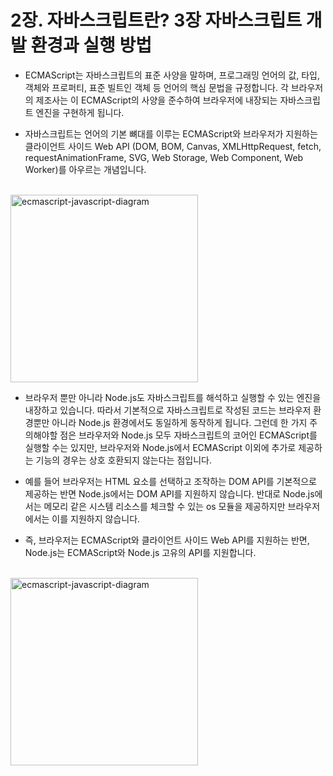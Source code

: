 # 2장. 자바스크립트란? 3장 자바스크립트 개발 환경과 실행 방법

- ECMAScript는 자바스크립트의 표준 사양을 말하며, 프로그래밍 언어의 값, 타입, 객체와 프로퍼티, 표준 빌트인 객체 등 언어의 핵심 문법을 규정합니다. 각 브라우저의 제조사는 이 ECMAScript의 사양을 준수하여 브라우저에 내장되는 자바스크립트 엔진을 구현하게 됩니다.

- 자바스크립트는 언어의 기본 뼈대를 이루는 ECMAScript와 브라우저가 지원하는 클라이언트 사이드 Web API (DOM, BOM, Canvas, XMLHttpRequest, fetch, requestAnimationFrame, SVG, Web Storage, Web Component, Web Worker)를 아우르는 개념입니다.

<br />
  
<img src="https://github.com/muilyang12/modern-javascript-deep-dive/assets/78548830/0c72852b-7f0a-4ec5-a774-1307aab00da8" alt="ecmascript-javascript-diagram" style="width: 300px;">

- 브라우저 뿐만 아니라 Node.js도 자바스크립트를 해석하고 실행할 수 있는 엔진을 내장하고 있습니다. 따라서 기본적으로 자바스크립트로 작성된 코드는 브라우저 환경뿐만 아니라 Node.js 환경에서도 동일하게 동작하게 됩니다. 그런데 한 가지 주의해야할 점은 브라우저와 Node.js 모두 자바스크립트의 코어인 ECMAScript를 실행할 수는 있지만, 브라우저와 Node.js에서 ECMAScript 이외에 추가로 제공하는 기능의 경우는 상호 호환되지 않는다는 점입니다.

- 예를 들어 브라우저는 HTML 요소를 선택하고 조작하는 DOM API를 기본적으로 제공하는 반면 Node.js에서는 DOM API를 지원하지 않습니다. 반대로 Node.js에서는 메모리 같은 시스템 리소스를 체크할 수 있는 os 모듈을 제공하지만 브라우저에서는 이를 지원하지 않습니다.

- 즉, 브라우저는 ECMAScript와 클라이언트 사이드 Web API를 지원하는 반면, Node.js는 ECMAScript와 Node.js 고유의 API를 지원합니다.

<br />

<img src="https://github.com/muilyang12/modern-javascript-deep-dive/assets/78548830/f54d148d-37d0-4ab4-b85d-def9a36f2341" alt="ecmascript-javascript-diagram" style="width: 300px;">
